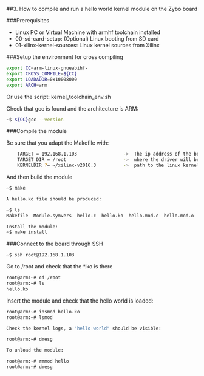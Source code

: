 ##3. How to compile and run a hello world kernel module on the Zybo board

###Prerequisites

- Linux PC or Virtual Machine with armhf toolchain installed
- 00-sd-card-setup: (Optional) Linux booting from SD card
- 01-xilinx-kernel-sources: Linux kernel sources from Xilinx

###Setup the environment for cross compiling

```sh
export CC=arm-linux-gnueabihf- 
export CROSS_COMPILE=${CC}
export LOADADDR=0x10008000
export ARCH=arm
```

Or use the script: kernel_toolchain_env.sh
	
Check that gcc is found and the architecture is ARM:
```sh
~$ ${CC}gcc --version
```

###Compile the module

Be sure that you adapt the Makefile with:
```sh
    TARGET = 192.168.1.103                 ->  The ip address of the board
    TARGET_DIR = /root                     ->  where the driver will be copied
    KERNELDIR ?= ~/xilinx-v2016.3          ->  path to the linux kernel sources
```

And then build the module
```sh
~$ make 

A hello.ko file should be produced:

~$ ls
Makefile  Module.symvers  hello.c  hello.ko  hello.mod.c  hello.mod.o  hello.o  modules.order

Install the module:
~$ make install
```

###Connect to the board through SSH

```sh
~$ ssh root@192.168.1.103
```

Go to /root and check that the *.ko is there

```sh
root@arm:~# cd /root
root@arm:~# ls
hello.ko
```

Insert the module and check that the hello world is loaded:

```sh
root@arm:~# insmod hello.ko
root@arm:~# lsmod

Check the kernel logs, a "hello world" should be visible:

root@arm:~# dmesg

To unload the module:

root@arm:~# rmmod hello
root@arm:~# dmesg
```
